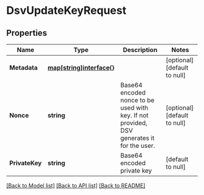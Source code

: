 # DsvUpdateKeyRequest

## Properties
Name | Type | Description | Notes
------------ | ------------- | ------------- | -------------
**Metadata** | [**map[string]interface{}**](interface{}.md) |  | [optional] [default to null]
**Nonce** | **string** | Base64 encoded nonce to be used with key. If not provided, DSV generates it for the user. | [optional] [default to null]
**PrivateKey** | **string** | Base64 encoded private key | [default to null]

[[Back to Model list]](../README.md#documentation-for-models) [[Back to API list]](../README.md#documentation-for-api-endpoints) [[Back to README]](../README.md)


